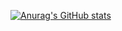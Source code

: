 [![Anurag's GitHub stats](https://github-readme-stats.vercel.app/api?username=stellarsailor)](https://github.com/anuraghazra/github-readme-stats)
